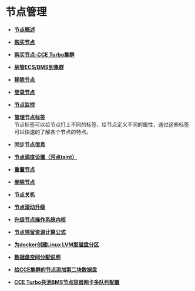 # 节点管理<a name="cce_01_0183"></a>

-   **[节点概述](节点概述.md)**  

-   **[购买节点](购买节点.md)**  

-   **[购买节点-CCE Turbo集群](购买节点-CCE-Turbo集群.md)**  

-   **[纳管ECS/BMS到集群](纳管ECS-BMS到集群.md)**  

-   **[移除节点](移除节点.md)**  

-   **[登录节点](登录节点.md)**  

-   **[节点监控](节点监控.md)**  

-   **[管理节点标签](管理节点标签.md)**  
节点标签可以给节点打上不同的标签，给节点定义不同的属性，通过这些标签可以快速的了解各个节点的特点。
-   **[同步节点信息](同步节点信息.md)**  

-   **[节点调度设置（污点taint）](节点调度设置（污点taint）.md)**  

-   **[重置节点](重置节点.md)**  

-   **[删除节点](删除节点.md)**  

-   **[节点关机](节点关机.md)**  

-   **[节点滚动升级](节点滚动升级.md)**  

-   **[升级节点操作系统内核](升级节点操作系统内核.md)**  

-   **[节点预留资源计算公式](节点预留资源计算公式.md)**  

-   **[为docker创建Linux LVM型磁盘分区](为docker创建Linux-LVM型磁盘分区.md)**  

-   **[数据盘空间分配说明](数据盘空间分配说明.md)**  

-   **[给CCE集群的节点添加第二块数据盘](给CCE集群的节点添加第二块数据盘.md)**  

-   **[CCE Turbo共池BMS节点容器网卡多队列配置](CCE-Turbo共池BMS节点容器网卡多队列配置.md)**  


